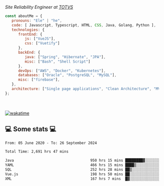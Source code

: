 <p><em>Site Reliability Engineer at <a href="https://www.totvs.com/">TOTVS</a></br>
</em></p>


```javascript
const aboutMe = {
   pronouns: "Ele" | "he",
   code: [ Javascript, Typescript, HTML, CSS, Java, Golang, Python ],
   technologies: {
      frontEnd: {
         js: ["VueJS"],
         css: ["Vuetify"]
      },
      backEnd: {
         java: ["Spring", "Hibernate", "JPA"],
         misc: ["Bash", "Shell Script"]
      },
      devOps: ["AWS", "Docker", "Kubernetes"],
      databases: ["Oracle", "PostgreSQL", "MySQL"],
      misc: ["firebase"],
   },
   architecture: ["Single page applications", "Clean Architecture", "MVC", "Microservices"],
};
```
</br></br>
[![wakatime](https://wakatime.com/badge/user/a3a8ed06-d304-4d6b-bc86-4adc418cdea7.svg)](https://wakatime.com/@a3a8ed06-d304-4d6b-bc86-4adc418cdea7)
<h2>💻 Some stats 💻</h2>

<!--START_SECTION:waka-->

```txt
From: 05 June 2020 - To: 26 September 2024

Total Time: 2,691 hrs 47 mins

Java                                   950 hrs 15 mins ████████▓░░░░░░░░░░░░░░░░   35.30 %
YAML                                   466 hrs 15 mins ████▒░░░░░░░░░░░░░░░░░░░░   17.32 %
SQL                                    252 hrs 28 mins ██▒░░░░░░░░░░░░░░░░░░░░░░   09.38 %
Vue.js                                 198 hrs 50 mins ██░░░░░░░░░░░░░░░░░░░░░░░   07.39 %
XML                                    167 hrs 7 mins  █▓░░░░░░░░░░░░░░░░░░░░░░░   06.21 %
```

<!--END_SECTION:waka-->
